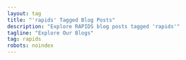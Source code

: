 ```yaml
---
layout: tag
title: "'rapids' Tagged Blog Posts"
description: "Explore RAPIDS blog posts tagged 'rapids'"
tagline: "Explore Our Blogs"
tag: rapids
robots: noindex
---
```

